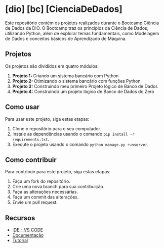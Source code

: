 # [dio] [bc] [CienciaDeDados]

Este repositório contém os projetos realizados durante o Bootcamp Ciência de Dados da DIO. O Bootcamp traz os princípios da Ciência de Dados, utilizando Python, além de explorar temas fundamentais, como Modelagem de Dados e conceitos básicos de Aprendizado de Máquina.

## Projetos
Os projetos são divididos em quatro módulos:

1. **Projeto 1:** Criando um sistema bancário com Python
2. **Projeto 2:** Otimizando o sistema bancário com funções Python
3. **Projeto 3:** Construindo meu primeiro Projeto lógico de Banco de Dados
4. **Projeto 4:** Construindo um projeto lógico de Banco de Dados do Zero

## Como usar

Para usar este projeto, siga estas etapas:

1. Clone o repositório para o seu computador.
2. Instale as dependências usando o comando `pip install -r requirements.txt`.
3. Execute o projeto usando o comando `python manage.py runserver`.

## Como contribuir

Para contribuir para este projeto, siga estas etapas:

1. Faça um fork do repositório.
2. Crie uma nova branch para sua contribuição.
3. Faça as alterações necessárias.
4. Faça um commit das alterações.
5. Envie um pull request.

## Recursos

* [IDE - VS CODE](https://code.visualstudio.com/)
* [Documentação](https://docs.python.org/3/)
* [Tutorial](https://www.w3schools.com/python/)
